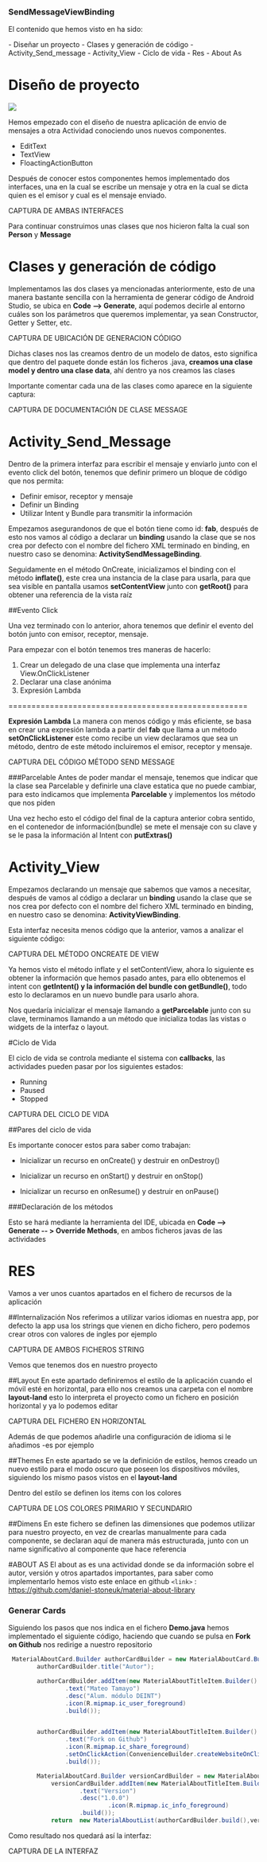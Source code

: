 ### SendMessageViewBinding
<p>
El contenido que hemos visto en ha sido: 
</p>
- Diseñar un proyecto
- Clases y generación de código
- Activity_Send_message
- Activity_View
- Ciclo de vida
- Res
- About As


# Diseño de proyecto

![](https://blogger.googleusercontent.com/img/b/R29vZ2xl/AVvXsEiKoAufYiAR36mWljxnxgUSxlgyQf7PRyPn3axUZPdDid7Cv7mVEuTCaA0PriHdRLPurGgI4sVFjmB_fMtKBgd6KWu_bDKdqMywm-AL-iOX3c69obt2sqeX5KVQVqkzcE8-xG-28yRDXx7X6-ZaNRIUlYmABYmi_8XfFYuYs5IMPU0gv9EbyutqDAfk/s1600/Android%20Studio%20-%20Header.png)
 
Hemos empezado con el diseño de nuestra aplicación de envio de mensajes a otra Actividad conociendo unos nuevos componentes.
- EditText
- TextView
- FloactingActionButton

Después de conocer estos componentes hemos implementado dos interfaces, una en la cual se escribe un mensaje y otra en la cual se dicta quien es el emisor y cual es el mensaje enviado.

CAPTURA DE AMBAS INTERFACES

Para continuar construimos unas clases que nos hicieron falta la cual son **Person**  y **Message**
# Clases y generación de código
Implementamos las dos clases ya mencionadas anteriormente, esto de una manera bastante sencilla con la herramienta de generar código de Android Studio, se ubica en **Code --> Generate**, aquí podemos decirle al entorno cuáles son los parámetros que queremos implementar, ya sean Constructor, Getter y Setter, etc.

CAPTURA DE UBICACIÓN DE GENERACION CÓDIGO 

Dichas clases nos las creamos dentro de un modelo de datos, esto significa que dentro del paquete donde están los ficheros .java, **creamos una clase model y dentro una clase data**, ahí dentro ya nos creamos las clases

Importante comentar cada una de las clases como aparece en la siguiente captura:

CAPTURA DE DOCUMENTACIÓN DE CLASE MESSAGE

# Activity_Send_Message

Dentro de la primera interfaz para escribir el mensaje y enviarlo junto con el evento click del botón, tenemos que definir primero un bloque de código que nos permita: 
- Definir emisor, receptor y mensaje
- Definir un Binding
- Utilizar Intent y Bundle para transmitir la información

Empezamos asegurandonos de que el botón tiene como id: **fab**, después de esto nos vamos al código a declarar un **binding** usando la clase que se nos crea por defecto con el nombre del fichero XML terminado en binding, en nuestro caso se denomina: **ActivitySendMessageBinding**.

Seguidamente en el método OnCreate, inicializamos el binding con el método **inflate()**, este crea una instancia de la clase para usarla, para que sea visible en pantalla usamos **setContentView** junto con **getRoot()** para obtener una referencia de la vista raíz

##Evento Click

Una vez terminado con lo anterior, ahora tenemos que definir el evento del botón junto con emisor, receptor, mensaje. 

Para empezar con el botón tenemos tres maneras de hacerlo: 
1. Crear un delegado de una clase que implementa una interfaz View.OnClickListener
2. Declarar una clase anónima
3. Expresión Lambda

====================================================

**Expresión Lambda**
La manera con menos código y más eficiente, se basa en crear una expresión lambda a partir del **fab** que llama a un método **setOnClickListener** este como recibe un view declaramos que sea un método, dentro de este método incluiremos el emisor, receptor y mensaje.

CAPTURA DEL CÓDIGO MÉTODO SEND MESSAGE

###Parcelable
Antes de poder mandar el mensaje, tenemos que indicar que la clase sea Parcelable y definirle una clave estatica que no puede cambiar, para esto indicamos que implementa **Parcelable** y implementos los método que nos piden

Una vez hecho esto el código del final de la captura anterior cobra sentido, en el contenedor de información(bundle) se mete el mensaje con su clave y se le pasa la información al Intent con **putExtras()**

# Activity_View

Empezamos declarando un mensaje que sabemos que vamos a necesitar, después de  vamos al código a declarar un **binding** usando la clase que se nos crea por defecto con el nombre del fichero XML terminado en binding, en nuestro caso se denomina: **ActivityViewBinding**.

Esta interfaz necesita menos código que la anterior, vamos a analizar el siguiente código:

CAPTURA DEL MÉTODO ONCREATE DE VIEW

Ya hemos visto el método inflate y el setContentView, ahora lo siguiente es obtener la información que hemos pasado antes, para ello obtenemos el intent con **getIntent() y la información del bundle con getBundle()**, todo esto lo declaramos en un nuevo bundle para usarlo ahora.

Nos quedaría inicializar el mensaje llamando a **getParcelable** junto con su clave, terminamos llamando a un método que inicializa todas las vistas o widgets de la interfaz o layout.

#Ciclo de Vida

El ciclo de vida se controla mediante el sistema con **callbacks**, las actividades pueden pasar por los siguientes estados: 

- Running
- Paused
- Stopped

CAPTURA DEL CICLO DE VIDA

##Pares del ciclo de vida

Es importante conocer estos para saber como trabajan: 

- Inicializar un recurso en onCreate() y destruir en onDestroy()

- Inicializar un recurso en onStart() y destruir en onStop()

- Inicializar un recurso en onResume() y destruir en onPause()

###Declaración de los métodos

Esto se hará mediante la herramienta del IDE, ubicada en **Code --> Generate -- > Override Methods**, en ambos ficheros javas de las actividades

# RES
Vamos a ver unos cuantos apartados en el fichero de recursos de la aplicación 

##Internalización
Nos referimos a utilizar varios idiomas en nuestra app, por defecto la app usa los strings que vienen en dicho fichero, pero podemos crear otros con valores de ingles por ejemplo

CAPTURA DE AMBOS FICHEROS STRING

Vemos que tenemos dos en nuestro proyecto

##Layout
En este apartado definiremos el estilo de la aplicación cuando el móvil esté en horizontal, para ello nos creamos una carpeta con el nombre **layout-land** esto lo interpreta el proyecto como un fichero en posición horizontal y ya lo podemos editar 

CAPTURA DEL FICHERO EN HORIZONTAL

Además de que podemos añadirle una configuración de idioma si le añadimos -es por ejemplo

##Themes
En este apartado se ve la definición de estilos, hemos creado un nuevo estilo para el modo oscuro que poseen los dispositivos móviles, siguiendo los mismo pasos vistos en el **layout-land**

Dentro del estilo se definen los items con los colores

CAPTURA DE LOS COLORES PRIMARIO Y SECUNDARIO


##Dimens
En este fichero se definen las dimensiones que podemos utilizar para nuestro proyecto, en vez de crearlas manualmente para cada componente, se declaran aquí de manera más estructurada, junto con un name significativo al componente que hace referencia




#ABOUT AS
El about as es una actividad donde se da información sobre el autor, versión y otros apartados importantes, para saber como implementarlo hemos visto este enlace en github `<link>` : https://github.com/daniel-stoneuk/material-about-library

### Generar Cards
Siguiendo los pasos que nos indica en el fichero **Demo.java** hemos implementado el siguiente código, haciendo que cuando se pulsa en **Fork on Github** nos redirige a nuestro repositorio

```java
 MaterialAboutCard.Builder authorCardBuilder = new MaterialAboutCard.Builder();
        authorCardBuilder.title("Autor");

        authorCardBuilder.addItem(new MaterialAboutTitleItem.Builder()
                .text("Mateo Tamayo")
                .desc("Alum. módulo DEINT")
                .icon(R.mipmap.ic_user_foreground)
                .build());


        authorCardBuilder.addItem(new MaterialAboutTitleItem.Builder()
                .text("Fork on Github")
                .icon(R.mipmap.ic_share_foreground)
                .setOnClickAction(ConvenienceBuilder.createWebsiteOnClickAction(context, Uri.parse("https://github.com/mateotamayoo/SendMessageViewBinding.git")))
                .build());

        MaterialAboutCard.Builder versionCardBuilder = new MaterialAboutCard.Builder();
            versionCardBuilder.addItem(new MaterialAboutTitleItem.Builder()
                    .text("Version")
                    .desc("1.0.0")
                            .icon(R.mipmap.ic_info_foreground)
                    .build());
            return  new MaterialAboutList(authorCardBuilder.build(),versionCardBuilder.build());
```

Como resultado nos quedará así la interfaz: 

CAPTURA DE LA INTERFAZ



